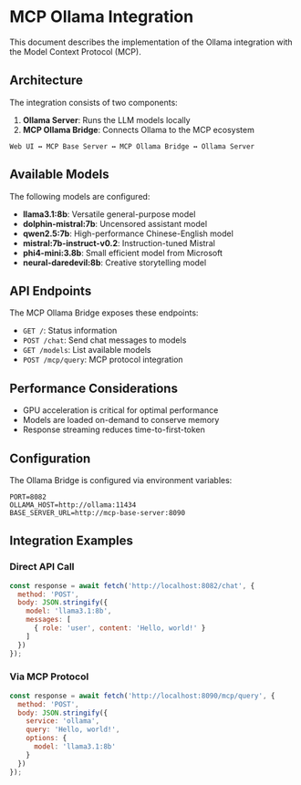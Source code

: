 # MCP Ollama Integration

This document describes the implementation of the Ollama integration with the Model Context Protocol (MCP).

## Architecture

The integration consists of two components:

1. **Ollama Server**: Runs the LLM models locally
2. **MCP Ollama Bridge**: Connects Ollama to the MCP ecosystem

```
Web UI ↔ MCP Base Server ↔ MCP Ollama Bridge ↔ Ollama Server
```

## Available Models

The following models are configured:

- **llama3.1:8b**: Versatile general-purpose model
- **dolphin-mistral:7b**: Uncensored assistant model
- **qwen2.5:7b**: High-performance Chinese-English model
- **mistral:7b-instruct-v0.2**: Instruction-tuned Mistral 
- **phi4-mini:3.8b**: Small efficient model from Microsoft
- **neural-daredevil:8b**: Creative storytelling model

## API Endpoints

The MCP Ollama Bridge exposes these endpoints:

- `GET /`: Status information
- `POST /chat`: Send chat messages to models
- `GET /models`: List available models
- `POST /mcp/query`: MCP protocol integration

## Performance Considerations

- GPU acceleration is critical for optimal performance
- Models are loaded on-demand to conserve memory
- Response streaming reduces time-to-first-token

## Configuration

The Ollama Bridge is configured via environment variables:

```
PORT=8082
OLLAMA_HOST=http://ollama:11434
BASE_SERVER_URL=http://mcp-base-server:8090
```

## Integration Examples

### Direct API Call
```javascript
const response = await fetch('http://localhost:8082/chat', {
  method: 'POST',
  body: JSON.stringify({
    model: 'llama3.1:8b',
    messages: [
      { role: 'user', content: 'Hello, world!' }
    ]
  })
});
```

### Via MCP Protocol
```javascript
const response = await fetch('http://localhost:8090/mcp/query', {
  method: 'POST',
  body: JSON.stringify({
    service: 'ollama',
    query: 'Hello, world!',
    options: {
      model: 'llama3.1:8b'
    }
  })
});
```
